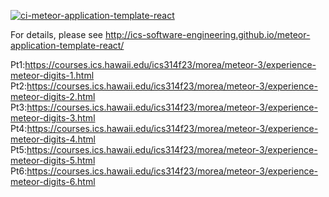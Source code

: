 [![ci-meteor-application-template-react](https://github.com/ics-software-engineering/meteor-application-template-react/actions/workflows/ci.yml/badge.svg)](https://github.com/ics-software-engineering/meteor-application-template-react/actions/workflows/ci.yml)

For details, please see http://ics-software-engineering.github.io/meteor-application-template-react/

Pt1:https://courses.ics.hawaii.edu/ics314f23/morea/meteor-3/experience-meteor-digits-1.html 
Pt2:https://courses.ics.hawaii.edu/ics314f23/morea/meteor-3/experience-meteor-digits-2.html  
Pt3:https://courses.ics.hawaii.edu/ics314f23/morea/meteor-3/experience-meteor-digits-3.html
Pt4:https://courses.ics.hawaii.edu/ics314f23/morea/meteor-3/experience-meteor-digits-4.html
Pt5:https://courses.ics.hawaii.edu/ics314f23/morea/meteor-3/experience-meteor-digits-5.html
Pt6:https://courses.ics.hawaii.edu/ics314f23/morea/meteor-3/experience-meteor-digits-6.html
